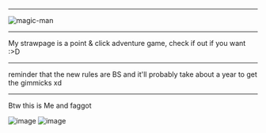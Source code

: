 
- ------------------------------------------------------------------------------------------------------

![magic-man](https://github.com/user-attachments/assets/8de54db0-02dc-4f1d-ad2a-176626106b24)

- ------------------------------------------------------------------------------------------------------
My strawpage is a point & click adventure game, check if out if you want :>D
- ------------------------------------------------------------------------------------------------------
reminder that the new rules are BS and it'll probably take about a year to get the gimmicks xd 
- ------------------------------------------------------------------------------------------------------
Btw this is Me and faggot

![image](https://github.com/user-attachments/assets/4e589763-c3ae-4d77-b8b5-45468f6933d7) ![image](https://github.com/user-attachments/assets/3ca85167-feef-407a-959e-a3c8c0684416)













